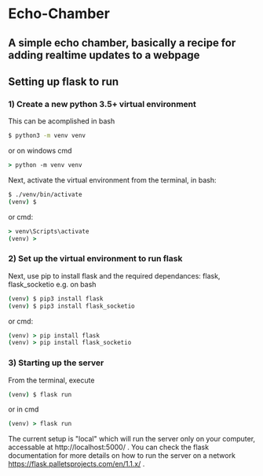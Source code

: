 # Echo-Chamber
A simple echo chamber, basically a recipe for adding realtime updates to a webpage
----
## Setting up flask to run
### 1) Create a new python 3.5+ virtual environment
This can be acomplished in bash
```bash
$ python3 -m venv venv
```
or on windows cmd
```cmd
> python -m venv venv
```
Next, activate the virtual environment from the terminal, in bash:
```bash
$ ./venv/bin/activate
(venv) $ 
```
or cmd:
```cmd
> venv\Scripts\activate
(venv) > 
```
### 2) Set up the virtual environment to run flask
Next, use pip to install flask and the required dependances: flask, flask_socketio
e.g. on bash
```bash
(venv) $ pip3 install flask
(venv) $ pip3 install flask_socketio
```
or cmd:
```cmd
(venv) > pip install flask
(venv) > pip install flask_socketio
```
### 3) Starting up the server
From the terminal, execute
```bash
(venv) $ flask run
```
or in cmd
```cmd
(venv) > flask run
```
The current setup is "local" which will run the server only on your computer, accessable at http://localhost:5000/ . You can check the flask documentation for more details on how to run the server on a network https://flask.palletsprojects.com/en/1.1.x/ .
